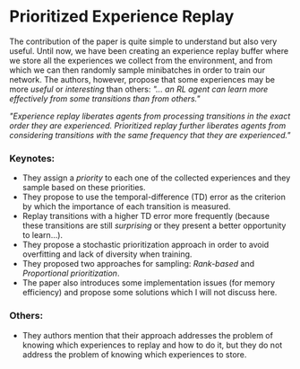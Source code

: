 # Prioritized Experience Replay 

The contribution of the paper is quite simple to understand but also very useful. Until now, we have been creating an experience replay buffer where we store all the experiences we collect from the environment, and from which we can then randomly sample minibatches in order to train our network. The authors, however, propose that some experiences may be more *useful* or *interesting* than others: *"... an RL agent can learn more effectively from some transitions than from others."*

*"Experience replay liberates agents from processing transitions in the exact order they are experienced. Prioritized replay further liberates agents from considering transitions with the same frequency that they are experienced."*

### Keynotes:

- They assign a *priority* to each one of the collected experiences and they sample based on these priorities.
- They propose to use the temporal-difference (TD) error as the criterion by which the importance of each transition is measured.
- Replay transitions with a higher TD error more frequently (because these transitions are still *surprising* or they present a better opportunity to learn...).
- They propose a stochastic prioritization approach in order to avoid overfitting and lack of diversity when training. 
- They proposed two approaches for sampling: *Rank-based* and *Proportional prioritization*.
- The paper also introduces some implementation issues (for memory efficiency) and propose some solutions which I will not discuss here.

### Others:

- They authors mention that their approach addresses the problem of knowing which experiences to replay and how to do it, but they do not address the problem of knowing which experiences to store.
